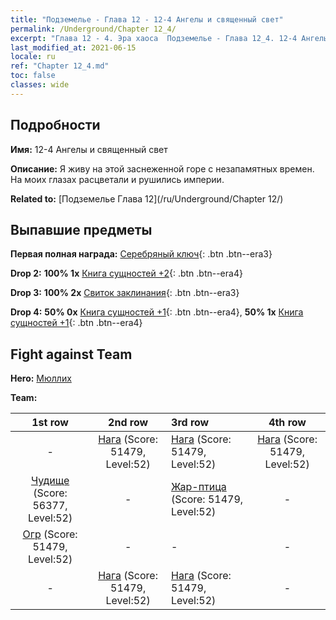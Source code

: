 ```yaml
---
title: "Подземелье - Глава 12 - 12-4 Ангелы и священный свет"
permalink: /Underground/Chapter 12_4/
excerpt: "Глава 12 - 4. Эра хаоса  Подземелье - Глава 12_4. 12-4 Ангелы и священный свет"
last_modified_at: 2021-06-15
locale: ru
ref: "Chapter 12_4.md"
toc: false
classes: wide
---
```


## Подробности

 **Имя:** 12-4 Ангелы и священный свет

 **Описание:** Я живу на этой заснеженной горе с незапамятных времен. На моих глазах расцветали и рушились империи.

 **Related to:** [Подземелье Глава 12](/ru/Underground/Chapter 12/)

## Выпавшие предметы

 **Первая полная награда:** [Серебряный ключ](/ItemsRU/con_693/){: .btn .btn--era3}

 **Drop 2:** **100% 1x** [Книга сущностей +2](/ItemsRU/mat_53/){: .btn .btn--era4}

 **Drop 3:** **100% 2x** [Свиток заклинания](/ItemsRU/con_694/){: .btn .btn--era3}

 **Drop 4:** **50% 0x** [Книга сущностей +1](/ItemsRU/mat_46/){: .btn .btn--era4}, **50% 1x** [Книга сущностей +1](/ItemsRU/mat_46/){: .btn .btn--era4}


## Fight against Team
 **Hero:** [Мюллих](/ru/heroes/Mullich/)

 **Team:**


  | 1st row | 2nd row | 3rd row | 4th row |
  |:----:|:----:|:----|:----:|
  | - | [Нага](/ru/units/Naga/) (Score: 51479, Level:52)  | [Нага](/ru/units/Naga/) (Score: 51479, Level:52)  | [Нага](/ru/units/Naga/) (Score: 51479, Level:52)  |
  | [Чудище](/ru/units/Behemoth/) (Score: 56377, Level:52)  | - | [Жар-птица](/ru/units/Firebird/) (Score: 51479, Level:52)  | - |
  | [Огр](/ru/units/Ogre/) (Score: 51479, Level:52)  | - | - | - |
  | - | [Нага](/ru/units/Naga/) (Score: 51479, Level:52)  | [Нага](/ru/units/Naga/) (Score: 51479, Level:52)  | - |


